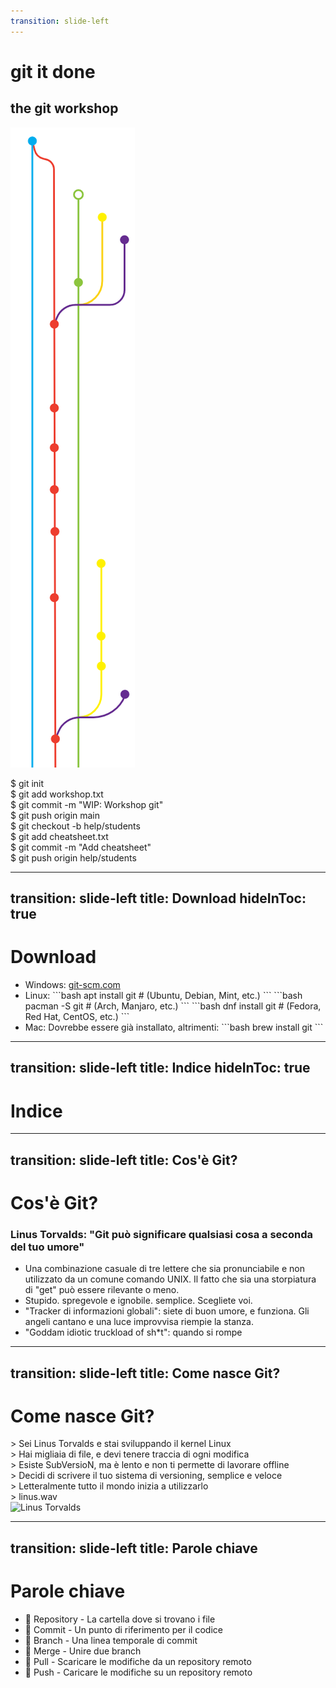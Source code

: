 ```yaml
---
transition: slide-left
---
```


<h1 class="main"><span class="title">git</span> it done</h1>
<h2 class="sub">the <span class="title">git</span> workshop</h2>
<img src="/img/gitflow.png" class="gitflow">

<p class="decorations">
$ git init
<br>
$ git add workshop.txt
<br>
$ git commit -m "WIP: Workshop git"
<br>
$ git push origin main
<br>
$ git checkout -b help/students
<br>
$ git add cheatsheet.txt
<br>
$ git commit -m "Add cheatsheet"
<br>
$ git push origin help/students
</p>

<!--
Note
-->

---
transition: slide-left
title: Download
hideInToc: true
---
<h1 class="title">Download</h1>
<ul>
  <li>
    Windows:
      <a href="https://github.com/git-for-windows/git/releases/download/v2.40.0.windows.1/Git-2.40.0-64-bit.exe">git-scm.com</a>
  </li>
  <li>
    Linux:  
```bash
  apt install git # (Ubuntu, Debian, Mint, etc.)
```
```bash
  pacman -S git # (Arch, Manjaro, etc.)
```
```bash
  dnf install git # (Fedora, Red Hat, CentOS, etc.)
```
  </li>
  <li>
    Mac: Dovrebbe essere già installato, altrimenti:
```bash
  brew install git
```
  </li>
</ul>

---
transition: slide-left
title: Indice
hideInToc: true
---
<h1 class="title">Indice</h1>

<Toc></Toc>

---
transition: slide-left
title: Cos'è Git?
---

<h1 class="title">Cos'è Git?</h1>

### Linus Torvalds: "Git può significare qualsiasi cosa a seconda del tuo umore"

<ul>
  <li>Una combinazione casuale di tre lettere che sia pronunciabile e non utilizzato da un comune comando UNIX.  Il fatto che sia una storpiatura di "get" può essere rilevante o meno.</li>
  <li>Stupido. spregevole e ignobile. semplice. Scegliete voi.</li>
  <li>"Tracker di informazioni globali": siete di buon umore, e funziona. Gli angeli cantano e una luce improvvisa riempie la stanza.</li>
  <li>"Goddam idiotic truckload of sh*t": quando si rompe</li>
</ul>

<!--
Note
-->
---
transition: slide-left
title: Come nasce Git?
---

<h1 class="title">Come nasce Git?</h1>

<div class="greentext">
> Sei Linus Torvalds e stai sviluppando il kernel Linux
<br>
> Hai migliaia di file, e devi tenere traccia di ogni modifica
<br>
> Esiste SubVersioN, ma è lento e non ti permette di lavorare offline
<br>
> Decidi di scrivere il tuo sistema di versioning, semplice e veloce
<br>
> Letteralmente tutto il mondo inizia a utilizzarlo
<br>
> linus.wav
</div>

<img src="https://external-content.duckduckgo.com/iu/?u=https%3A%2F%2Fs.libertaddigital.com%2Ffotos%2Fnoticias%2F300%2F300%2Flinus-torvalds-240709.jpg&f=1&nofb=1&ipt=ef5318910254c5def33716404066f74bc23f973da6c3bd8929a685a8f4ff49ea&ipo=images" alt="Linus Torvalds" class="sideGTimg"/>

---
transition: slide-left
title: Parole chiave
---

<h1 class="title">Parole chiave</h1>
<ul>
  <li>
    <span class="icon"></span>
    <span class="keyword">Repository</span> - La cartella dove si trovano i file
    </li>
  <li>
    <span class="icon">󰜘</span>
    <span class="keyword">Commit</span> - Un punto di riferimento per il codice
  </li>
  <li>
    <span class="icon">󰘬</span>
    <span class="keyword">Branch</span> - Una linea temporale di commit
  </li>
  <li>
    <span class="icon"></span>
    <span class="keyword">Merge</span> - Unire due branch
  </li>
  <li>
    <span class="icon"></span>
    <span class="keyword">Pull</span> - Scaricare le modifiche da un repository remoto
  </li>
  <li>
    <span class="icon"></span>
    <span class="keyword">Push</span> - Caricare le modifiche su un repository remoto
  </li>
</ul>



